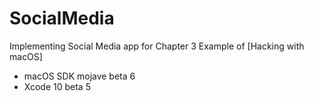 # SocialMedia
Implementing Social Media app for Chapter 3 Example of [Hacking with macOS]

- macOS SDK mojave beta 6
- Xcode 10 beta 5
